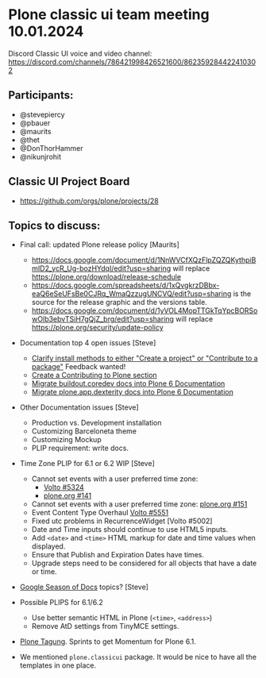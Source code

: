 # Plone classic ui team meeting 10.01.2024

Discord Classic UI voice and video channel:
https://discord.com/channels/786421998426521600/862359284422410302

## Participants:
-   @stevepiercy
-   @pbauer
-   @maurits
-   @thet
-   @DonThorHammer
-   @nikunjrohit


## Classic UI Project Board

-   https://github.com/orgs/plone/projects/28

## Topics to discuss:

-   Final call: updated Plone release policy [Maurits]
    
    -   https://docs.google.com/document/d/1NnWVCfXQzFlpZQZQKythpiBmID2_ycR_Ug-bozHYdqI/edit?usp=sharing will replace https://plone.org/download/release-schedule
    -   https://docs.google.com/spreadsheets/d/1xQvgkrzDBbx-eaQ6eSeUFsBe0CJRq_WmaQzzugUNCVQ/edit?usp=sharing is the source for the release graphic and the versions table.
    -   https://docs.google.com/document/d/1yVOL4MopTTGkTqYpcBORSowOlb3ebvTSiH7gQjZ_brg/edit?usp=sharing will replace https://plone.org/security/update-policy

-   Documentation top 4 open issues [Steve]
    -   [Clarify install methods to either "Create a project" or "Contribute to a package"](https://github.com/plone/documentation/issues/1598) Feedback wanted!
    -   [Create a Contributing to Plone section](https://github.com/plone/documentation/issues/1278)
    -   [Migrate buildout.coredev docs into Plone 6 Documentation](https://github.com/plone/documentation/issues/1486)
    -   [Migrate plone.app.dexterity docs into Plone 6 Documentation](https://github.com/plone/documentation/issues/1445)
-   Other Documentation issues [Steve]
    -   Production vs. Development installation
    -   Customizing Barceloneta theme
    -   Customizing Mockup
    -   PLIP requirement: write docs.

-   Time Zone PLIP for 6.1 or 6.2 WIP [Steve]
    -   Cannot set events with a user preferred time zone:
        -   [Volto #5324](https://github.com/plone/volto/issues/5324)
        -   [plone.org #141](https://github.com/plone/plone.org/issues/141)
    -   Cannot set events with a user preferred time zone:
        [plone.org #151](https://github.com/plone/plone.org/issues/151)
    -   Event Content Type Overhaul [Volto #5551](https://github.com/plone/volto/issues/5551)
    -   Fixed utc problems in RecurrenceWidget [Volto #5002]
    -   Date and Time inputs should continue to use HTML5 inputs.
    -   Add `<date>` and `<time>` HTML markup for date and time values when displayed.
    -   Ensure that Publish and Expiration Dates have times.
    -   Upgrade steps need to be considered for all objects that have a date or time.

-   [Google Season of Docs](https://developers.google.com/season-of-docs/) topics? [Steve]

-   Possible PLIPS for 6.1/6.2
    -   Use better semantic HTML in Plone (`<time>`, `<address>`)
    -   Remove AtD settings from TinyMCE settings.
    
-   [Plone Tagung](https://plonetagung.de/2024/). Sprints to get Momentum for Plone 6.1.
    
-   We mentioned `plone.classicui` package.
    It would be nice to have all the templates in one place.
    
